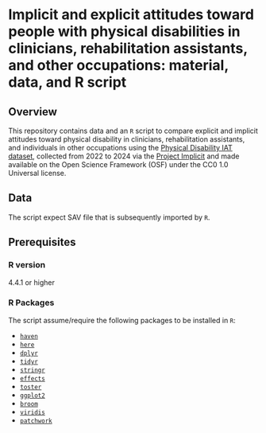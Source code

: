 # Implicit and explicit attitudes toward people with physical disabilities in clinicians, rehabilitation assistants, and other occupations: material, data, and R script

## Overview
This repository contains data and an `R` script to compare explicit and implicit attitudes toward physical disability in clinicians, rehabilitation assistants, and individuals in other occupations using the [Physical Disability IAT dataset](https://doi.org/10.17605/OSF.IO/Y9HIQ), collected from 2022 to 2024 via the [Project Implicit](https://implicit.harvard.edu/implicit/selectatest.html) and made available on the Open Science Framework (OSF) under the CC0 1.0 Universal license.

## Data
The script expect SAV file that is subsequently imported by `R`.

## Prerequisites
### R version
4.4.1 or higher

### R Packages
The script assume/require the following packages to be installed in `R`:
- [`haven`](https://github.com/hadley/haven)
- [`here`](https://github.com/jennybc/here)
- [`dplyr`](https://github.com/tidyverse/dplyr)
- [`tidyr`](https://github.com/tidyverse/tidyr)
- [`stringr`](https://github.com/tidyverse/stringr)
- [`effects`](https://github.com/cran/effects)
- [`toster`](https://github.com/Lakens/TOSTER)
- [`ggplot2`](https://github.com/tidyverse/ggplot2)
- [`broom`](https://github.com/tidymodels/broom)
- [`viridis`](https://github.com/sjmgarnier/viridis)
- [`patchwork`](https://github.com/thomasp85/patchwork)
